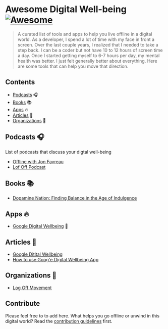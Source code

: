 # Awesome Digital Well-being [![Awesome](https://awesome.re/badge.svg)](https://awesome.re)

> A curated list of tools and apps to help you live offline in a digital world. As a developer, I spend a lot of time with my face in front a screen. Over the last
couple years, I realized that I needed to take a step back. I can be a coder but not have 10 to 12 hours of screen time a day. Once I started getting myself to 6-7 hours
per day, my mental health was better. I just felt generally better about everything. Here are some tools that can help you move that direction.


## Contents

- [Podcasts](#podcasts) 🎧
- [Books](#books) 📚
- [Apps](#apps) 🔥
- [Articles](#articles) 📝
- [Organizations](#origanizations) 🏢


## Podcasts 🎧

List of podcasts that discuss your digtal well-being

- [Offline with Jon Favreau](https://crooked.com/podcast-series/offline/)
- [Lof Off Podcast](https://www.logoffmovement.org/podcast)


## Books 📚

- [Dopamine Nation: Finding Balance in the Age of Indulgence](https://www.amazon.com/Dopamine-Nation-Finding-Balance-Indulgence/dp/152474672X)

## Apps 🔥

- [Google Digital Wellbeing](https://play.google.com/store/apps/details?id=com.google.android.apps.wellbeing&hl=en_US&gl=US) 📱

## Articles 📝

- [Google Ditital Wellbeing](https://wellbeing.google/)
- [How to use Goog'e Digital Wellbeing App](https://www.makeuseof.com/use-or-disable-digital-wellbeing-android/)

## Organizations 🏢

- [Log Off Movement](https://www.logoffmovement.org/)


## Contribute

Please feel free to to add here. What helps you go offline or unwind in this digital world? Read the [contribution guidelines](contributing.md) first.
